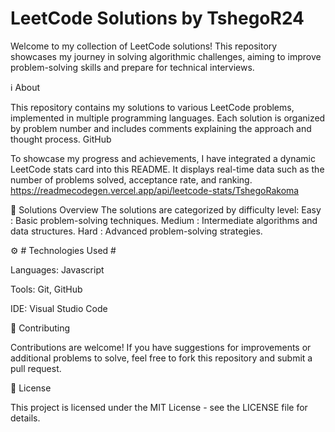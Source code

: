 # LeetCode Solutions by TshegoR24 #

Welcome to my collection of LeetCode solutions! This repository showcases my journey in solving algorithmic challenges, aiming to improve problem-solving skills and prepare for technical interviews.

ℹ️  About 

This repository contains my solutions to various LeetCode problems, implemented in multiple programming languages. Each solution is organized by problem number and includes comments explaining the approach and thought process.
GitHub

To showcase my progress and achievements, I have integrated a dynamic LeetCode stats card into this README. It displays real-time data such as the number of problems solved, acceptance rate, and ranking.
https://readmecodegen.vercel.app/api/leetcode-stats/TshegoRakoma


🧩  Solutions Overview 
The solutions are categorized by difficulty level:
Easy : Basic problem-solving techniques.
Medium : Intermediate algorithms and data structures.
Hard : Advanced problem-solving strategies.

⚙️ # Technologies Used #

Languages: Javascript

Tools: Git, GitHub

IDE: Visual Studio Code

🤝 Contributing

Contributions are welcome! If you have suggestions for improvements or additional problems to solve, feel free to fork this repository and submit a pull request.

📄 License

This project is licensed under the MIT License - see the LICENSE file for details.
